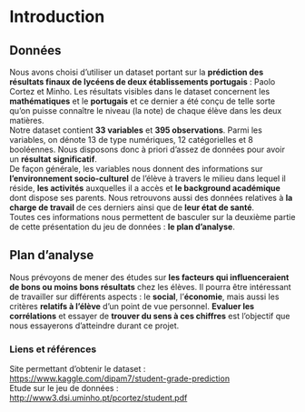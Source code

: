 # Introduction

## Données

Nous avons choisi d’utiliser un dataset portant sur la **prédiction des résultats finaux de lycéens de deux établissements portugais** :  Paolo Cortez et  Minho.
Les résultats visibles dans le dataset concernent les **mathématiques** et le **portugais** et ce dernier a été conçu de telle sorte qu’on puisse connaître le niveau (la note) de chaque élève dans les deux matières. <br>
Notre dataset contient **33 variables** et **395 observations**. Parmi les variables, on dénote 13 de type numériques, 12 catégorielles et 8 booléennes. Nous disposons donc à priori d’assez de données pour avoir un **résultat significatif**. <br>
De façon générale, les variables nous donnent des informations sur **l’environnement socio-culturel** de l’élève à travers le milieu dans lequel il réside, **les activités** auxquelles il a accès et **le background académique** dont dispose ses parents. Nous retrouvons aussi des données relatives à **la charge de travail** de ces derniers ainsi que de **leur état de santé**. <br>
Toutes ces informations nous permettent de basculer sur la deuxième partie de cette présentation du jeu de données : **le plan d’analyse**.

## Plan d’analyse

Nous prévoyons de mener des études sur **les facteurs qui influenceraient de bons ou moins bons résultats** chez les élèves. Il pourra être intéressant de travailler sur différents aspects : le **social**, l’**économie**, mais aussi les critères **relatifs à l’élève** d’un point de vue personnel.
**Evaluer les corrélations** et essayer de **trouver du sens à ces chiffres** est l’objectif que nous essayerons d’atteindre durant ce projet.

### Liens et références

Site permettant d’obtenir le dataset : https://www.kaggle.com/dipam7/student-grade-prediction <br>
Etude sur le jeu de données : http://www3.dsi.uminho.pt/pcortez/student.pdf
